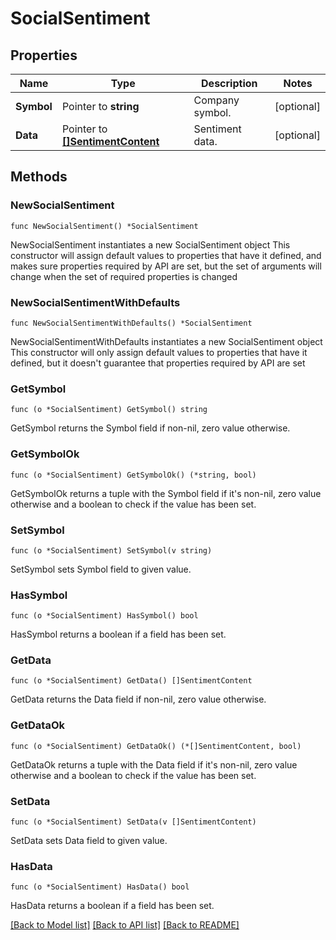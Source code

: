 # SocialSentiment

## Properties

Name | Type | Description | Notes
------------ | ------------- | ------------- | -------------
**Symbol** | Pointer to **string** | Company symbol. | [optional] 
**Data** | Pointer to [**[]SentimentContent**](SentimentContent.md) | Sentiment data. | [optional] 

## Methods

### NewSocialSentiment

`func NewSocialSentiment() *SocialSentiment`

NewSocialSentiment instantiates a new SocialSentiment object
This constructor will assign default values to properties that have it defined,
and makes sure properties required by API are set, but the set of arguments
will change when the set of required properties is changed

### NewSocialSentimentWithDefaults

`func NewSocialSentimentWithDefaults() *SocialSentiment`

NewSocialSentimentWithDefaults instantiates a new SocialSentiment object
This constructor will only assign default values to properties that have it defined,
but it doesn't guarantee that properties required by API are set

### GetSymbol

`func (o *SocialSentiment) GetSymbol() string`

GetSymbol returns the Symbol field if non-nil, zero value otherwise.

### GetSymbolOk

`func (o *SocialSentiment) GetSymbolOk() (*string, bool)`

GetSymbolOk returns a tuple with the Symbol field if it's non-nil, zero value otherwise
and a boolean to check if the value has been set.

### SetSymbol

`func (o *SocialSentiment) SetSymbol(v string)`

SetSymbol sets Symbol field to given value.

### HasSymbol

`func (o *SocialSentiment) HasSymbol() bool`

HasSymbol returns a boolean if a field has been set.

### GetData

`func (o *SocialSentiment) GetData() []SentimentContent`

GetData returns the Data field if non-nil, zero value otherwise.

### GetDataOk

`func (o *SocialSentiment) GetDataOk() (*[]SentimentContent, bool)`

GetDataOk returns a tuple with the Data field if it's non-nil, zero value otherwise
and a boolean to check if the value has been set.

### SetData

`func (o *SocialSentiment) SetData(v []SentimentContent)`

SetData sets Data field to given value.

### HasData

`func (o *SocialSentiment) HasData() bool`

HasData returns a boolean if a field has been set.


[[Back to Model list]](../README.md#documentation-for-models) [[Back to API list]](../README.md#documentation-for-api-endpoints) [[Back to README]](../README.md)


